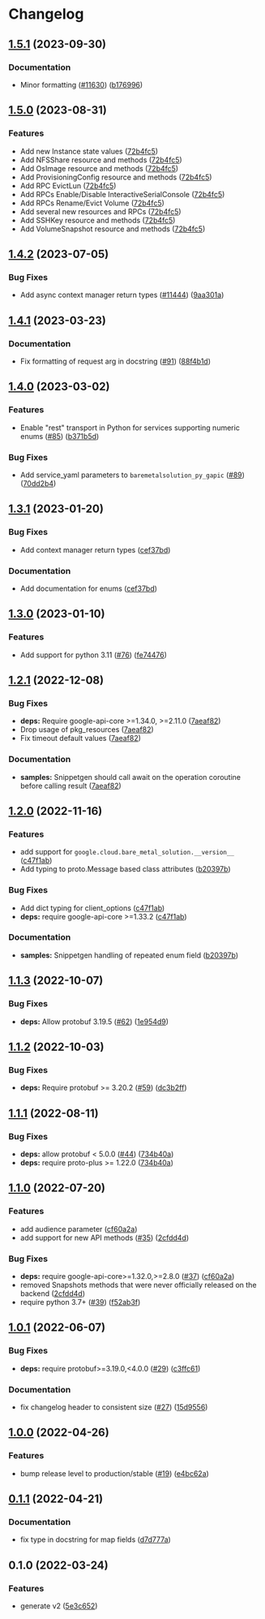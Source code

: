 # Changelog

## [1.5.1](https://github.com/googleapis/google-cloud-python/compare/google-cloud-bare-metal-solution-v1.5.0...google-cloud-bare-metal-solution-v1.5.1) (2023-09-30)


### Documentation

* Minor formatting ([#11630](https://github.com/googleapis/google-cloud-python/issues/11630)) ([b176996](https://github.com/googleapis/google-cloud-python/commit/b176996309cb5b3e9c257caaebde8884bd556824))

## [1.5.0](https://github.com/googleapis/google-cloud-python/compare/google-cloud-bare-metal-solution-v1.4.2...google-cloud-bare-metal-solution-v1.5.0) (2023-08-31)


### Features

* Add new Instance state values ([72b4fc5](https://github.com/googleapis/google-cloud-python/commit/72b4fc5d5dced9491cae99a228dbc7604474dbe3))
* Add NFSShare resource and methods ([72b4fc5](https://github.com/googleapis/google-cloud-python/commit/72b4fc5d5dced9491cae99a228dbc7604474dbe3))
* Add OsImage resource and methods ([72b4fc5](https://github.com/googleapis/google-cloud-python/commit/72b4fc5d5dced9491cae99a228dbc7604474dbe3))
* Add ProvisioningConfig resource and methods ([72b4fc5](https://github.com/googleapis/google-cloud-python/commit/72b4fc5d5dced9491cae99a228dbc7604474dbe3))
* Add RPC EvictLun ([72b4fc5](https://github.com/googleapis/google-cloud-python/commit/72b4fc5d5dced9491cae99a228dbc7604474dbe3))
* Add RPCs Enable/Disable InteractiveSerialConsole ([72b4fc5](https://github.com/googleapis/google-cloud-python/commit/72b4fc5d5dced9491cae99a228dbc7604474dbe3))
* Add RPCs Rename/Evict Volume ([72b4fc5](https://github.com/googleapis/google-cloud-python/commit/72b4fc5d5dced9491cae99a228dbc7604474dbe3))
* Add several new resources and RPCs ([72b4fc5](https://github.com/googleapis/google-cloud-python/commit/72b4fc5d5dced9491cae99a228dbc7604474dbe3))
* Add SSHKey resource and methods ([72b4fc5](https://github.com/googleapis/google-cloud-python/commit/72b4fc5d5dced9491cae99a228dbc7604474dbe3))
* Add VolumeSnapshot resource and methods ([72b4fc5](https://github.com/googleapis/google-cloud-python/commit/72b4fc5d5dced9491cae99a228dbc7604474dbe3))

## [1.4.2](https://github.com/googleapis/google-cloud-python/compare/google-cloud-bare-metal-solution-v1.4.1...google-cloud-bare-metal-solution-v1.4.2) (2023-07-05)


### Bug Fixes

* Add async context manager return types ([#11444](https://github.com/googleapis/google-cloud-python/issues/11444)) ([9aa301a](https://github.com/googleapis/google-cloud-python/commit/9aa301ae6ca3080cae286a19de9cdc1b796ab37d))

## [1.4.1](https://github.com/googleapis/python-bare-metal-solution/compare/v1.4.0...v1.4.1) (2023-03-23)


### Documentation

* Fix formatting of request arg in docstring ([#91](https://github.com/googleapis/python-bare-metal-solution/issues/91)) ([88f4b1d](https://github.com/googleapis/python-bare-metal-solution/commit/88f4b1df3a35c2017d2bcdd69fa6bebaa8ff555a))

## [1.4.0](https://github.com/googleapis/python-bare-metal-solution/compare/v1.3.1...v1.4.0) (2023-03-02)


### Features

* Enable "rest" transport in Python for services supporting numeric enums ([#85](https://github.com/googleapis/python-bare-metal-solution/issues/85)) ([b371b5d](https://github.com/googleapis/python-bare-metal-solution/commit/b371b5db375c7bfecb412fbc0b369fe5d7430d83))


### Bug Fixes

* Add service_yaml parameters to `baremetalsolution_py_gapic` ([#89](https://github.com/googleapis/python-bare-metal-solution/issues/89)) ([70dd2b4](https://github.com/googleapis/python-bare-metal-solution/commit/70dd2b444a7472dcfc5e4e407cbc5b56093af68e))

## [1.3.1](https://github.com/googleapis/python-bare-metal-solution/compare/v1.3.0...v1.3.1) (2023-01-20)


### Bug Fixes

* Add context manager return types ([cef37bd](https://github.com/googleapis/python-bare-metal-solution/commit/cef37bde9035e01b310cfd75485cb2b793a2b4d9))


### Documentation

* Add documentation for enums ([cef37bd](https://github.com/googleapis/python-bare-metal-solution/commit/cef37bde9035e01b310cfd75485cb2b793a2b4d9))

## [1.3.0](https://github.com/googleapis/python-bare-metal-solution/compare/v1.2.1...v1.3.0) (2023-01-10)


### Features

* Add support for python 3.11 ([#76](https://github.com/googleapis/python-bare-metal-solution/issues/76)) ([fe74476](https://github.com/googleapis/python-bare-metal-solution/commit/fe744765a0349647e703d7fdc31e6c85e32139a3))

## [1.2.1](https://github.com/googleapis/python-bare-metal-solution/compare/v1.2.0...v1.2.1) (2022-12-08)


### Bug Fixes

* **deps:** Require google-api-core &gt;=1.34.0, >=2.11.0  ([7aeaf82](https://github.com/googleapis/python-bare-metal-solution/commit/7aeaf82e540e920055aae20c3aabcc82b866a2da))
* Drop usage of pkg_resources ([7aeaf82](https://github.com/googleapis/python-bare-metal-solution/commit/7aeaf82e540e920055aae20c3aabcc82b866a2da))
* Fix timeout default values ([7aeaf82](https://github.com/googleapis/python-bare-metal-solution/commit/7aeaf82e540e920055aae20c3aabcc82b866a2da))


### Documentation

* **samples:** Snippetgen should call await on the operation coroutine before calling result ([7aeaf82](https://github.com/googleapis/python-bare-metal-solution/commit/7aeaf82e540e920055aae20c3aabcc82b866a2da))

## [1.2.0](https://github.com/googleapis/python-bare-metal-solution/compare/v1.1.3...v1.2.0) (2022-11-16)


### Features

* add support for `google.cloud.bare_metal_solution.__version__` ([c47f1ab](https://github.com/googleapis/python-bare-metal-solution/commit/c47f1abeff25c62289752f56493cc95d5ed1aa51))
* Add typing to proto.Message based class attributes ([b20397b](https://github.com/googleapis/python-bare-metal-solution/commit/b20397bdf75aa084849c5da4d715dfcefe75eb2a))


### Bug Fixes

* Add dict typing for client_options ([c47f1ab](https://github.com/googleapis/python-bare-metal-solution/commit/c47f1abeff25c62289752f56493cc95d5ed1aa51))
* **deps:** require google-api-core &gt;=1.33.2 ([c47f1ab](https://github.com/googleapis/python-bare-metal-solution/commit/c47f1abeff25c62289752f56493cc95d5ed1aa51))


### Documentation

* **samples:** Snippetgen handling of repeated enum field ([b20397b](https://github.com/googleapis/python-bare-metal-solution/commit/b20397bdf75aa084849c5da4d715dfcefe75eb2a))

## [1.1.3](https://github.com/googleapis/python-bare-metal-solution/compare/v1.1.2...v1.1.3) (2022-10-07)


### Bug Fixes

* **deps:** Allow protobuf 3.19.5 ([#62](https://github.com/googleapis/python-bare-metal-solution/issues/62)) ([1e954d9](https://github.com/googleapis/python-bare-metal-solution/commit/1e954d9e925b69aaec45a152dd134b2911f28f3f))

## [1.1.2](https://github.com/googleapis/python-bare-metal-solution/compare/v1.1.1...v1.1.2) (2022-10-03)


### Bug Fixes

* **deps:** Require protobuf >= 3.20.2 ([#59](https://github.com/googleapis/python-bare-metal-solution/issues/59)) ([dc3b2ff](https://github.com/googleapis/python-bare-metal-solution/commit/dc3b2ff707e552b337b06509d0881e65f262bb6f))

## [1.1.1](https://github.com/googleapis/python-bare-metal-solution/compare/v1.1.0...v1.1.1) (2022-08-11)


### Bug Fixes

* **deps:** allow protobuf < 5.0.0 ([#44](https://github.com/googleapis/python-bare-metal-solution/issues/44)) ([734b40a](https://github.com/googleapis/python-bare-metal-solution/commit/734b40abaaad75f66a8b6e85ff25723bcd909a63))
* **deps:** require proto-plus >= 1.22.0 ([734b40a](https://github.com/googleapis/python-bare-metal-solution/commit/734b40abaaad75f66a8b6e85ff25723bcd909a63))

## [1.1.0](https://github.com/googleapis/python-bare-metal-solution/compare/v1.0.1...v1.1.0) (2022-07-20)


### Features

* add audience parameter ([cf60a2a](https://github.com/googleapis/python-bare-metal-solution/commit/cf60a2a1d9a70a03c62b2a57050b3574212ce688))
* add support for new API methods ([#35](https://github.com/googleapis/python-bare-metal-solution/issues/35)) ([2cfdd4d](https://github.com/googleapis/python-bare-metal-solution/commit/2cfdd4d02f3ace3ea2701584e636845f40695a7b))


### Bug Fixes

* **deps:** require google-api-core>=1.32.0,>=2.8.0 ([#37](https://github.com/googleapis/python-bare-metal-solution/issues/37)) ([cf60a2a](https://github.com/googleapis/python-bare-metal-solution/commit/cf60a2a1d9a70a03c62b2a57050b3574212ce688))
* removed Snapshots methods that were never officially released on the backend ([2cfdd4d](https://github.com/googleapis/python-bare-metal-solution/commit/2cfdd4d02f3ace3ea2701584e636845f40695a7b))
* require python 3.7+ ([#39](https://github.com/googleapis/python-bare-metal-solution/issues/39)) ([f52ab3f](https://github.com/googleapis/python-bare-metal-solution/commit/f52ab3f1a7ed08c1dbf2cb43816ff48ac31a3997))

## [1.0.1](https://github.com/googleapis/python-bare-metal-solution/compare/v1.0.0...v1.0.1) (2022-06-07)


### Bug Fixes

* **deps:** require protobuf>=3.19.0,<4.0.0 ([#29](https://github.com/googleapis/python-bare-metal-solution/issues/29)) ([c3ffc61](https://github.com/googleapis/python-bare-metal-solution/commit/c3ffc61e53b7f14a7ca15304862f5fc18e10b3df))


### Documentation

* fix changelog header to consistent size ([#27](https://github.com/googleapis/python-bare-metal-solution/issues/27)) ([15d9556](https://github.com/googleapis/python-bare-metal-solution/commit/15d95563aa6043f45dd9c064c21c5e46a1193674))

## [1.0.0](https://github.com/googleapis/python-bare-metal-solution/compare/v0.1.1...v1.0.0) (2022-04-26)


### Features

* bump release level to production/stable ([#19](https://github.com/googleapis/python-bare-metal-solution/issues/19)) ([e4bc62a](https://github.com/googleapis/python-bare-metal-solution/commit/e4bc62a66040934b659ca9bc2f85b1409ae59d25))

## [0.1.1](https://github.com/googleapis/python-bare-metal-solution/compare/v0.1.0...v0.1.1) (2022-04-21)


### Documentation

* fix type in docstring for map fields ([d7d777a](https://github.com/googleapis/python-bare-metal-solution/commit/d7d777a03e107f6bd4526253d41390f9e35dbdb2))

## 0.1.0 (2022-03-24)


### Features

* generate v2 ([5e3c652](https://github.com/googleapis/python-bare-metal-solution/commit/5e3c652e46a95ce96b295532cdc23532d0d8ae45))
